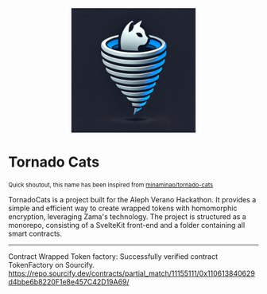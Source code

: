 <center><img src="./logo.png" width="250" height="250" /></center>


# Tornado Cats
<small>Quick shoutout, this name has been inspired from <a href="https://minaminao.github.io/tornado-cats/" target="_blank">minaminao/tornado-cats</a></small>

TornadoCats is a project built for the Aleph Verano Hackathon. It provides a simple and efficient way to create wrapped tokens with homomorphic encryption, leveraging Zama's technology. The project is structured as a monorepo, consisting of a SvelteKit front-end and a folder containing all smart contracts.

----------

Contract Wrapped Token factory:
Successfully verified contract TokenFactory on Sourcify.
https://repo.sourcify.dev/contracts/partial_match/11155111/0x110613840629d4bbe6b8220F1e8e457C42D19A69/